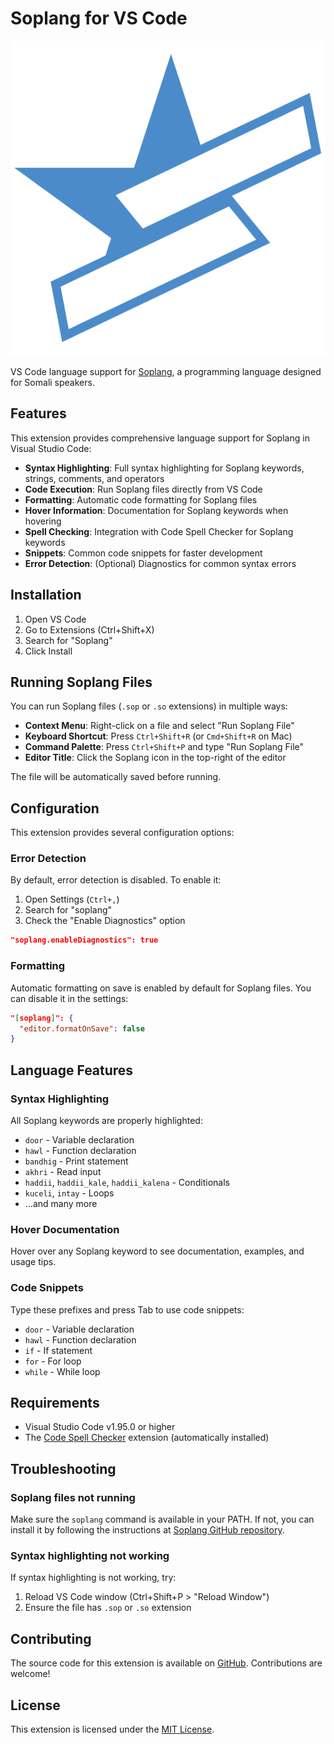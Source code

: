 # Soplang for VS Code

![Soplang Logo](images/soplang-icon.png)

VS Code language support for [Soplang](https://github.com/soplang/soplang), a programming language designed for Somali speakers.

## Features

This extension provides comprehensive language support for Soplang in Visual Studio Code:

- **Syntax Highlighting**: Full syntax highlighting for Soplang keywords, strings, comments, and operators
- **Code Execution**: Run Soplang files directly from VS Code
- **Formatting**: Automatic code formatting for Soplang files
- **Hover Information**: Documentation for Soplang keywords when hovering
- **Spell Checking**: Integration with Code Spell Checker for Soplang keywords
- **Snippets**: Common code snippets for faster development
- **Error Detection**: (Optional) Diagnostics for common syntax errors

## Installation

1. Open VS Code
2. Go to Extensions (Ctrl+Shift+X)
3. Search for "Soplang"
4. Click Install

## Running Soplang Files

You can run Soplang files (`.sop` or `.so` extensions) in multiple ways:

- **Context Menu**: Right-click on a file and select "Run Soplang File"
- **Keyboard Shortcut**: Press `Ctrl+Shift+R` (or `Cmd+Shift+R` on Mac)
- **Command Palette**: Press `Ctrl+Shift+P` and type "Run Soplang File"
- **Editor Title**: Click the Soplang icon in the top-right of the editor

The file will be automatically saved before running.

## Configuration

This extension provides several configuration options:

### Error Detection

By default, error detection is disabled. To enable it:

1. Open Settings (`Ctrl+,`)
2. Search for "soplang"
3. Check the "Enable Diagnostics" option

```json
"soplang.enableDiagnostics": true
```

### Formatting

Automatic formatting on save is enabled by default for Soplang files. You can disable it in the settings:

```json
"[soplang]": {
  "editor.formatOnSave": false
}
```

## Language Features

### Syntax Highlighting

All Soplang keywords are properly highlighted:

- `door` - Variable declaration
- `hawl` - Function declaration
- `bandhig` - Print statement
- `akhri` - Read input
- `haddii`, `haddii_kale`, `haddii_kalena` - Conditionals
- `kuceli`, `intay` - Loops
- ...and many more

### Hover Documentation

Hover over any Soplang keyword to see documentation, examples, and usage tips.

### Code Snippets

Type these prefixes and press Tab to use code snippets:

- `door` - Variable declaration
- `hawl` - Function declaration
- `if` - If statement
- `for` - For loop
- `while` - While loop

## Requirements

- Visual Studio Code v1.95.0 or higher
- The [Code Spell Checker](https://marketplace.visualstudio.com/items?itemName=streetsidesoftware.code-spell-checker) extension (automatically installed)

## Troubleshooting

### Soplang files not running

Make sure the `soplang` command is available in your PATH. If not, you can install it by following the instructions at [Soplang GitHub repository](https://github.com/soplang/soplang).

### Syntax highlighting not working

If syntax highlighting is not working, try:

1. Reload VS Code window (Ctrl+Shift+P > "Reload Window")
2. Ensure the file has `.sop` or `.so` extension

## Contributing

The source code for this extension is available on [GitHub](https://github.com/soplang/vsCodeLanguageSupport). Contributions are welcome!

## License

This extension is licensed under the [MIT License](LICENSE).  